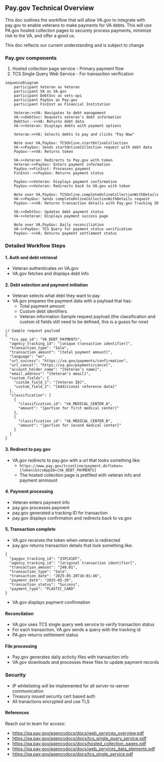 ## Pay.gov Technical Overview

This doc outlines the workflow that will allow VA.gov to integrate with pay.gov to enable veterans to make payments for VA debts.
This will use PA.gov hosted collection pages to securely process payments, minimize risk to the VA, and offer a good ux.

This doc reflects our current understanding and is subject to change

### Pay.gov components
1. Hosted collection page service - Primary payment flow
2. TCS Single Query Web Service - For transaction verification

```mermaid
sequenceDiagram
    participant Veteran as Veteran
    participant VA as VA.gov
    participant DebtSvc as vets-api
    participant PayGov as Pay.gov
    participant FinInst as Financial Institution

    Veteran->>VA: Navigates to debt management
    VA->>DebtSvc: Requests veteran's debt information
    DebtSvc-->>VA: Returns debt data
    VA->>Veteran: Displays debts with payment options
    
    Veteran->>VA: Selects debts to pay and clicks "Pay Now"
    
    Note over VA,PayGov: TCSOnline.startOnlineCollection
    VA->>PayGov: Sends startOnlineCollection request with debt data
    PayGov-->>VA: Returns token
    
    VA->>Veteran: Redirects to Pay.gov with token
    Veteran->>PayGov: Enters payment information
    PayGov->>FinInst: Processes payment
    FinInst-->>PayGov: Returns payment status
    
    PayGov->>Veteran: Displays payment confirmation
    PayGov->>Veteran: Redirects back to VA.gov with token
    
    Note over VA,PayGov: TCSOnline.completeOnlineCollectionWithDetails
    VA->>PayGov: Sends completeOnlineCollectionWithDetails request
    PayGov-->>VA: Returns transaction details with Pay.gov Tracking ID
    
    VA->>DebtSvc: Updates debt payment status
    VA->>Veteran: Displays payment success page
    
    Note over VA,PayGov: Daily reconciliation
    VA->>PayGov: TCS Query for payment status verification
    PayGov-->>VA: Returns payment settlement status
```


### Detailed Workflow Steps
#### 1. Auth and debt retrieval
- Veteran authenticates on VA.gov
- VA.gov fetches and displays debt info

#### 2. Debt selection and payment initiation
- Veteran selects what debt they want to pay
- VA.gov prepares the payment data with a payload that has:
  - Total payment amount
  - Custom debt identifiers
  - Veteran information
Sample request payload (the classification and custom id fields still need to be defined, this is a guess for now)
```
// Sample request payload
{
  "tcs_app_id": "VA_DEBT_PAYMENTS",
  "agency_tracking_id": "[unique transaction identifier]",
  "transaction_type": "Sale",
  "transaction_amount": "[total payment amount]",
  "language": "en",
  "url_success": "https://va.gov/payments/confirmation",
  "url_cancel": "https://va.gov/payments/cancel",
  "account_holder_name": "[Veteran's name]",
  "email_address": "[Veteran's email]",
  "custom_fields": {
    "custom_field_1": "[Veteran ID]",
    "custom_field_2": "[Additional reference data]"
  },
  "classification": [
    {
      "classification_id": "VA_MEDICAL_CENTER_A",
      "amount": "[portion for first medical center]"
    },
    {
      "classification_id": "VA_MEDICAL_CENTER_B",
      "amount": "[portion for second medical center]"
    }
  ]
}
```

#### 3. Redirect to pay.gov
- VA.gov redirects to pay.gov with a url that looks something like:
  - `https://www.pay.gov/tcsonline/payment.do?token=[token]&tcsAppID=[VA_DEBT_PAYMENTS]`
  - The hosted collection page is prefilled with veteran info and payment ammount

#### 4. Payment processing
- Veteran enters payment info
- pay.gov processes payment
- pay.gov generated a tracking ID for transaction
- pay.gov displays confirmation and redirects back to va.gov

#### 5. Transaction complete
- VA.gov receives the token when veteran is redirected
- pay.gov returns transaction details that look something like:
```
{
  "paygov_tracking_id": "25PC41EF",
  "agency_tracking_id": "[original transaction identifier]",
  "transaction_amount": "240.01",
  "transaction_type": "Sale",
  "transaction_date": "2025-05-20T16:01:46",
  "payment_date": "2025-05-20",
  "transaction_status": "Success",
  "payment_type": "PLASTIC_CARD"
}
```
- VA.gov displays payment confirmation

#### Reconcilation
- VA.gov uses TCS single query web service to verify transaction status
- For each transaction, VA.gov sends a query with the tracking id
- PA.gov returns settlement status

#### File processing
- Pay.gov generates daily activity files with transaction info
- VA.gov downloads and processes these files to update payment records


### Security
- IP whitelisting will be implemented for all server-to-server communication
- Treasury issued security cert based auth
- All tranactions encrypted and use TLS


#### References
Reach out to team for access:
- https://qa.pay.gov/agencydocs/docs/web_services_overview.pdf
- https://qa.pay.gov/agencydocs/docs/tcs_single_query_service.pdf
- https://qa.pay.gov/agencydocs/docs/hosted_collection_pages.pdf
- https://qa.pay.gov/agencydocs/docs/web_services_data_elements.pdf
- https://qa.pay.gov/agencydocs/docs/tcs_single_service.pdf


